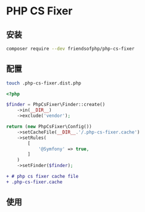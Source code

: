 # PHP CS Fixer

## 安装

```bash
composer require --dev friendsofphp/php-cs-fixer
```

## 配置

```bash
touch .php-cs-fixer.dist.php
```

```php title=".php-cs-fixer.dist.php"
<?php

$finder = PhpCsFixer\Finder::create()
    ->in(__DIR__)
    ->exclude('vendor');

return (new PhpCsFixer\Config())
    ->setCacheFile(__DIR__.'/.php-cs-fixer.cache')
    ->setRules(
        [
            '@Symfony' => true,
        ]
    )
    ->setFinder($finder);

```

```diff title=".gitignore"
+ # php cs fixer cache file
+ .php-cs-fixer.cache
```

## 使用

